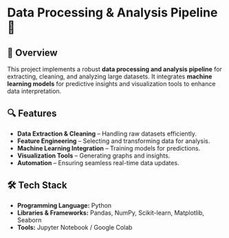 # Data Processing & Analysis Pipeline 🚀

## 📌 Overview
This project implements a robust **data processing and analysis pipeline** for extracting, cleaning, and analyzing large datasets. It integrates **machine learning models** for predictive insights and visualization tools to enhance data interpretation.

## 🔍 Features
- **Data Extraction & Cleaning** – Handling raw datasets efficiently.
- **Feature Engineering** – Selecting and transforming data for analysis.
- **Machine Learning Integration** – Training models for predictions.
- **Visualization Tools** – Generating graphs and insights.
- **Automation** – Ensuring seamless real-time data updates.

## 🛠️ Tech Stack
- **Programming Language:** Python  
- **Libraries & Frameworks:** Pandas, NumPy, Scikit-learn, Matplotlib, Seaborn  
- **Tools:** Jupyter Notebook / Google Colab  

